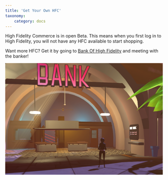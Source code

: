 ```yaml
---
title: 'Get Your Own HFC'
taxonomy:
	category: docs
---
```


High Fidelity Commerce is in open Beta. This means when you first log in to High Fidelity, you will not have any HFC available to start shopping. 

 Want more HFC? Get it by going to [Bank Of High Fidelity](https://hifi.place/BankOfHighFidelity) and meeting with the banker!

![](bank-of-high-fidelity.png)